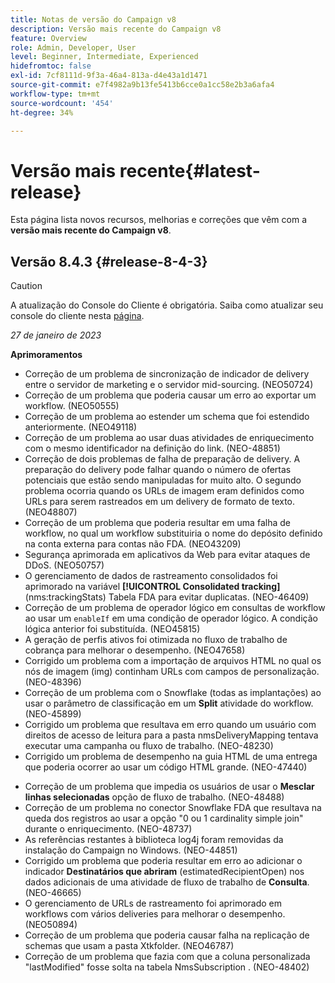 ```yaml
---
title: Notas de versão do Campaign v8
description: Versão mais recente do Campaign v8
feature: Overview
role: Admin, Developer, User
level: Beginner, Intermediate, Experienced
hidefromtoc: false
exl-id: 7cf8111d-9f3a-46a4-813a-d4e43a1d1471
source-git-commit: e7f4982a9b13fe5413b6cce0a1cc58e2b3a6afa4
workflow-type: tm+mt
source-wordcount: '454'
ht-degree: 34%

---
```


# Versão mais recente{#latest-release}

Esta página lista novos recursos, melhorias e correções que vêm com a **versão mais recente do Campaign v8**.

## Versão 8.4.3 {#release-8-4-3}

>[!CAUTION]
>
> A atualização do Console do Cliente é obrigatória. Saiba como atualizar seu console do cliente nesta [página](../start/connect.md#download-ac-console).

_27 de janeiro de 2023_

**Aprimoramentos**

* Correção de um problema de sincronização de indicador de delivery entre o servidor de marketing e o servidor mid-sourcing. (NEO50724) <!--OKKKK-->
* Correção de um problema que poderia causar um erro ao exportar um workflow. (NEO50555) <!--OKKKK-->
* Correção de um problema ao estender um schema que foi estendido anteriormente. (NEO49118) <!--OKKKK-->
* Correção de um problema ao usar duas atividades de enriquecimento com o mesmo identificador na definição do link. (NEO-48851)
* Correção de dois problemas de falha de preparação de delivery. A preparação do delivery pode falhar quando o número de ofertas potenciais que estão sendo manipuladas for muito alto. O segundo problema ocorria quando os URLs de imagem eram definidos como URLs para serem rastreados em um delivery de formato de texto. (NEO48807) <!--OKKKK-->
* Correção de um problema que poderia resultar em uma falha de workflow, no qual um workflow substituiria o nome do depósito definido na conta externa para contas não FDA. (NEO43209) <!--OKKKK-->
* Segurança aprimorada em aplicativos da Web para evitar ataques de DDoS. (NEO50757) <!--OKKKK-->
* O gerenciamento de dados de rastreamento consolidados foi aprimorado na variável **[!UICONTROL Consolidated tracking]** (nms:trackingStats) Tabela FDA para evitar duplicatas. (NEO-46409)
* Correção de um problema de operador lógico em consultas de workflow ao usar um `enableIf` em uma condição de operador lógico. A condição lógica anterior foi substituída. (NEO45815)  <!--OKKKK-->
* A geração de perfis ativos foi otimizada no fluxo de trabalho de cobrança para melhorar o desempenho. (NEO47658) <!--OKKKK-->
* Corrigido um problema com a importação de arquivos HTML no qual os nós de imagem (img) continham URLs com campos de personalização. (NEO-48396)
* Correção de um problema com o Snowflake (todas as implantações) ao usar o parâmetro de classificação em um **Split** atividade do workflow. (NEO-45899) <!--OKKKK-->
* Corrigido um problema que resultava em erro quando um usuário com direitos de acesso de leitura para a pasta nmsDeliveryMapping tentava executar uma campanha ou fluxo de trabalho. (NEO-48230)
* Corrigido um problema de desempenho na guia HTML de uma entrega que poderia ocorrer ao usar um código HTML grande. (NEO-47440)
<!-- * Fixed an issue which could lead to a "Character set mismatch" error when using certain functions such as `to_nclob` with an Oracle unicode database where NChar was not enabled. (NEO-49361)
* Fixed an issue which prevented users from inserting a Time datatype in a **Data Update** workflow activity on MSSQL. (NEO-47763)-->
* Correção de um problema que impedia os usuários de usar o **Mesclar linhas selecionadas** opção de fluxo de trabalho. (NEO-48488)
* Correção de um problema no conector Snowflake FDA que resultava na queda dos registros ao usar a opção &quot;0 ou 1 cardinality simple join&quot; durante o enriquecimento. (NEO-48737)
* As referências restantes à biblioteca log4j foram removidas da instalação do Campaign no Windows. (NEO-44851)
* Corrigido um problema que poderia resultar em erro ao adicionar o indicador **Destinatários que abriram** (estimatedRecipientOpen) nos dados adicionais de uma atividade de fluxo de trabalho de **Consulta**. (NEO-46665)
* O gerenciamento de URLs de rastreamento foi aprimorado em workflows com vários deliveries para melhorar o desempenho. (NEO50894) <!--OKKKK-->
* Correção de um problema que poderia causar falha na replicação de schemas que usam a pasta Xtkfolder. (NEO46787) <!--OKKKK-->
* Correção de um problema que fazia com que a coluna personalizada &quot;lastModified&quot; fosse solta na tabela NmsSubscription . (NEO-48402)
